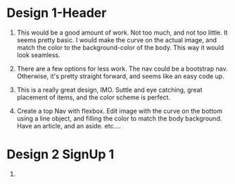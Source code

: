 # Design 1-Header

1.  This would be a good amount of work. Not too much, and not too little. It seems pretty basic. I would make the curve on the actual image, and match the color to the background-color of the body. This way it would look seamless. 


2. There are a few options for less work. The nav could be a bootstrap nav. Otherwise, it's pretty straight forward, and seems like an easy code up.


3. This is a really great design, IMO. Suttle and eye catching, great placement of items, and the color scheme is perfect. 


4. Create a top Nav with flexbox. Edit image with the curve on the bottom using a line object, and filling the color to match the body background. Have an article, and an aside. etc....


# Design 2 SignUp 1


1. 